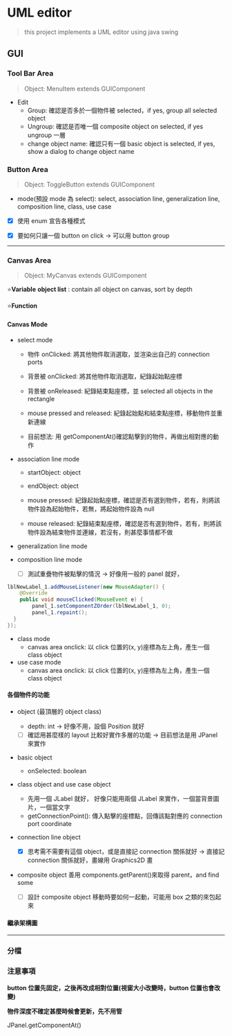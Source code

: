 # UML editor

> this project implements a UML editor using java swing

## GUI

### Tool Bar Area

> Object: MenuItem extends GUIComponent

- Edit
  - Group: 確認是否多於一個物件被 selected，if yes, group all selected object
  - Ungroup: 確認是否唯一個 composite object on selected, if yes ungroup 一層
  - change object name: 確認只有一個 basic object is selected, if yes, show a dialog to change object name

### Button Area

> Object:
> ToggleButton extends GUIComponent

- mode(預設 mode 為 select): select, association line, generalization line, composition line, class, use case

- [x] 使用 enum 宣告各種模式

- [x] 要如何只讓一個 button on click -> 可以用 button group

---

### Canvas Area

> Object:
> MyCanvas extends GUIComponent

⭐**Variable**
**object list** : contain all object on canvas, sort by depth

⭐**Function**

#### Canvas Mode

- select mode

  - 物件 onClicked: 將其他物件取消選取，並渲染出自己的 connection ports
  - 背景被 onClicked: 將其他物件取消選取，紀錄起始點座標
  - 背景被 onReleased: 紀錄結束點座標，並 selected all objects in the rectangle

  - mouse pressed and released: 紀錄起始點和結束點座標，移動物件並重新連線

  - 目前想法: 用 getComponentAt()確認點擊到的物件，再做出相對應的動作

- association line mode

  - startObject: object
  - endObject: object
  - mouse pressed: 紀錄起始點座標，確認是否有選到物件，若有，則將該物件設為起始物件，若無，將起始物件設為 null

  - mouse released: 紀錄結束點座標，確認是否有選到物件，若有，則將該物件設為結束物件並連線，若沒有，則甚麼事情都不做

- generalization line mode

- composition line mode

  - [ ] 測試重疊物件被點擊的情況 -> 好像用一般的 panel 就好，

```java
lblNewLabel_1.addMouseListener(new MouseAdapter() {
	@Override
	public void mouseClicked(MouseEvent e) {
		panel_1.setComponentZOrder(lblNewLabel_1, 0);
		panel_1.repaint();
  }
});
```

- class mode
  - canvas area onclick: 以 click 位置的(x, y)座標為左上角，產生一個 class object
- use case mode
  - canvas area onclick: 以 click 位置的(x, y)座標為左上角，產生一個 class object

#### 各個物件的功能

- object (最頂層的 object class)

  - depth: int -> 好像不用，設個 Position 就好
  - [ ] 確認用甚麼樣的 layout 比較好實作多層的功能 -> 目前想法是用 JPanel 來實作

- basic object

  - onSelected: boolean

- class object and use case object

  - 先用一個 JLabel 就好，
    好像只能用兩個 JLabel 來實作，一個當背景圖片，一個當文字
  - getConnectionPoint(): 傳入點擊的座標點，回傳該點對應的 connection port coordinate

- connection line object

  - [x] 思考需不需要有這個 object，或是直接記 connection 關係就好 -> 直接記 connection 關係就好，畫線用 Graphics2D 畫

- composite object
  善用 components.getParent()來取得 parent，and find some
  - [ ] 設計 composite object 移動時要如何一起動，可能用 box 之類的來包起來

#### 繼承架構圖

---

### 分檔

### 注意事項

**button 位置先固定，之後再改成相對位置(視窗大小改變時，button 位置也會改變)**

**物件深度不確定甚麼時候會更新，先不用管**

JPanel.getComponentAt()
